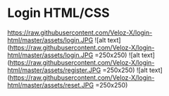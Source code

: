 # Login HTML/CSS
https://raw.githubusercontent.com/Veloz-X/login-html/master/assets/login.JPG
 ![alt text](https://raw.githubusercontent.com/Veloz-X/login-html/master/assets/login.JPG =250x250) 
 ![alt text](https://raw.githubusercontent.com/Veloz-X/login-html/master/assets/register.JPG =250x250) 
 ![alt text](https://raw.githubusercontent.com/Veloz-X/login-html/master/assets/reset.JPG =250x250) 
